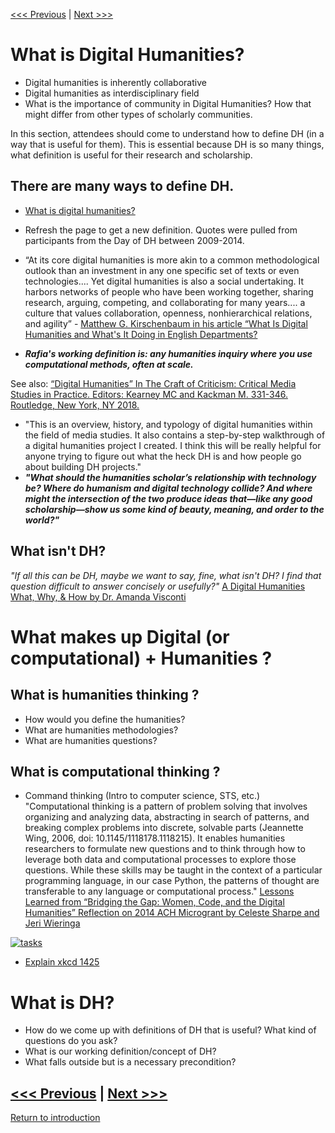 
[<<< Previous](DHRI.md) | [Next >>>](how.md) 

# What is Digital Humanities?  
* Digital humanities is inherently collaborative 
* Digital humanities as interdisciplinary field 
* What is the importance of community in Digital Humanities? How that might differ from other types of scholarly communities.

In this section, attendees should come to understand how to define DH (in a way that is useful for them). This is essential because DH is so many things, what definition is useful for their research and scholarship. 

## There are many ways to define DH. 
* [What is digital humanities?](https://whatisdigitalhumanities.com/) 
*   Refresh the page to get a new definition. Quotes were pulled from participants from the Day of DH between 2009-2014.

* “At its core digital humanities is more akin to a common methodological outlook than an investment in  any one specific set of texts or even technologies.... Yet digital humanities is also a social undertaking. It harbors networks of people who have been working together, sharing research, arguing, competing, and collaborating for many years.... a culture that values collaboration, openness, nonhierarchical relations, and agility” - [Matthew G. Kirschenbaum in his article “What Is Digital Humanities and What's It Doing in English Departments?](https://mkirschenbaum.files.wordpress.com/2011/01/kirschenbaum_ade150.pdf) 

* ***Rafia's working definition is: any humanities inquiry where you use computational methods, often at scale.***  

See also: [“Digital Humanities” In The Craft of Criticism: Critical Media Studies in Practice. Editors: Kearney MC and Kackman M. 331-346. Routledge, New York, NY 2018.](https://escholarship.org/uc/item/1558k4vg)
* "This is an overview, history, and typology of digital humanities within the field of media studies. It also contains a step-by-step walkthrough of a digital humanities project I created. I think this will be really helpful for anyone trying to figure out what the heck DH is and how people go about building DH projects."
* ***"What should the humanities scholar’s relationship with technology be? Where do humanism and digital technology collide? And where might the intersection of the two produce ideas that—like any good scholarship—show us some kind of beauty, meaning, and order to the world?"***

## What isn't DH?

*"If all this can be DH, maybe we want to say, fine, what isn't DH? I find that question difficult to answer concisely or usefully?"*
[A Digital Humanities What, Why, & How by  Dr. Amanda Visconti](https://www.hastac.org/blogs/amanda-visconti/2016/07/25/digital-humanities-what-why-how-dlf-eresearch-network-talk#header-c20) 

# What makes up Digital (or computational) + Humanities ?

## What is humanities thinking ?
* How would you define the humanities? 
* What are humanities methodologies? 
* What are humanities questions?

## What is computational thinking ?

* Command thinking (Intro to computer science, STS, etc.) 
"Computational thinking is a pattern of problem solving that involves organizing and analyzing data, abstracting in search of patterns, and breaking complex problems into discrete, solvable parts (Jeannette Wing, 2006, doi: 10.1145/1118178.1118215). It enables humanities researchers to formulate new questions and to think through how to leverage both data and computational processes to explore those questions. While these skills may be taught in the context of a particular programming language, in our case Python, the patterns of thought are transferable to any language or computational process."
[Lessons Learned from “Bridging the Gap: Women, Code, and the Digital Humanities” Reflection on 2014 ACH Microgrant by Celeste Sharpe and Jeri Wieringa](http://ach.org/blog/2015/05/06/bridging-the-gap/)


[![tasks](https://imgs.xkcd.com/comics/tasks.png)](https://xkcd.com/1425/)

* [Explain xkcd 1425](https://www.explainxkcd.com/wiki/index.php/1425:_Tasks)

# What is DH?
* How do we come up with definitions of DH that is useful? What kind of questions do you ask?
* What is our working definition/concept of DH?
* What falls outside but is a necessary precondition?

[<<< Previous](DHRI.md) | [Next >>>](how.md) 
-----
[Return to introduction](https://github.com/SouthernMethodistUniversity/intro)
